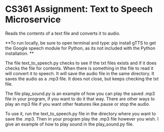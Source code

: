 # CS361 Assignment: Text to Speech Microservice 

Reads the contents of a text file and converts it to audio. 

**To run locally, be sure to open terminal and type: pip install gTTS to get the Google speech module for Python, as its not included with the Python installation. **

The file text_to_speech.py checks to see if the txt files exists and if it does checks the file for contents. When there is something in the file to read it will convert it to speech. It will save the audio file in the same directory. It saves the audio as a .mp3 file. It does not close, but keeps checking the txt file. 

The file play_sound.py is an example of how you can play the saved .mp3 file in your program, if you want to do it that way. There are other ways to play an mp3 file if you want other features like pause or stop the audio.

To use it, run the text_to_speech.py file in the directory where you want to save the .mp3. Then in your program play the .mp3 file however you wish. I give an example of how to play sound in the play_sound.py file. 
